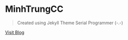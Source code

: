 # MinhTrungCC

> Created using Jekyll Theme Serial Programmer (-.-)

[Visit Blog](https://trung.cc/)